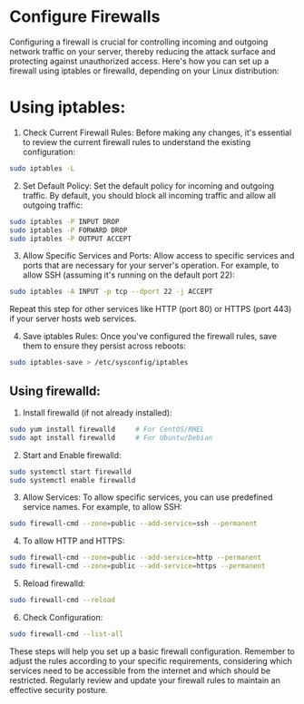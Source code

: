# Configure Firewalls
Configuring a firewall is crucial for controlling incoming and outgoing network traffic on your server, thereby reducing the attack surface and protecting against unauthorized access. Here's how you can set up a firewall using iptables or firewalld, depending on your Linux distribution:

# Using iptables:

1. Check Current Firewall Rules: Before making any changes, it's essential to review the current firewall rules to understand the existing configuration:
```bash
sudo iptables -L
```

2. Set Default Policy: Set the default policy for incoming and outgoing traffic. By default, you should block all incoming traffic and allow all outgoing traffic:

```bash
sudo iptables -P INPUT DROP
sudo iptables -P FORWARD DROP
sudo iptables -P OUTPUT ACCEPT
```

3. Allow Specific Services and Ports: Allow access to specific services and ports that are necessary for your server's operation. For example, to allow SSH (assuming it's running on the default port 22):

```bash
sudo iptables -A INPUT -p tcp --dport 22 -j ACCEPT
```
Repeat this step for other services like HTTP (port 80) or HTTPS (port 443) if your server hosts web services.

4. Save iptables Rules: Once you've configured the firewall rules, save them to ensure they persist across reboots:

```bash
sudo iptables-save > /etc/sysconfig/iptables
```

## Using firewalld:

1. Install firewalld (if not already installed):
```bash
sudo yum install firewalld     # For CentOS/RHEL
sudo apt install firewalld     # For Ubuntu/Debian
```

2. Start and Enable firewalld:
```bash
sudo systemctl start firewalld
sudo systemctl enable firewalld
````

3. Allow Services: To allow specific services, you can use predefined service names. For example, to allow SSH:
```bash
sudo firewall-cmd --zone=public --add-service=ssh --permanent
```

4. To allow HTTP and HTTPS:
```bash
sudo firewall-cmd --zone=public --add-service=http --permanent
sudo firewall-cmd --zone=public --add-service=https --permanent
```

5. Reload firewalld:
```bash
sudo firewall-cmd --reload
```

6. Check Configuration:
```bash
sudo firewall-cmd --list-all
```

These steps will help you set up a basic firewall configuration. Remember to adjust the rules according to your specific requirements, considering which services need to be accessible from the internet and which should be restricted. Regularly review and update your firewall rules to maintain an effective security posture.



